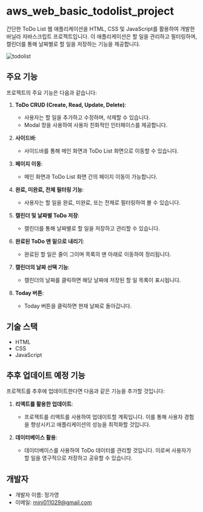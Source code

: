 # aws_web_basic_todolist_project
간단한 ToDo List 웹 애플리케이션을 HTML, CSS 및 JavaScript를 활용하여 개발한 바닐라 자바스크립트 프로젝트입니다. 이 애플리케이션은 할 일을 관리하고 필터링하며, 캘린더를 통해 날짜별로 할 일을 저장하는 기능을 제공합니다.

![todolist](https://github.com/mini3100/aws_web_basic_todolist_project/assets/106395179/3cc79230-6e7a-42c8-a011-89318b05f8db)

## 주요 기능

프로젝트의 주요 기능은 다음과 같습니다:

1. **ToDo CRUD (Create, Read, Update, Delete)**:
   - 사용자는 할 일을 추가하고 수정하며, 삭제할 수 있습니다.
   - Modal 창을 사용하여 사용자 친화적인 인터페이스를 제공합니다.

2. **사이드바**:
   - 사이드바를 통해 메인 화면과 ToDo List 화면으로 이동할 수 있습니다.

3. **페이지 이동**:
   - 메인 화면과 ToDo List 화면 간의 페이지 이동이 가능합니다.

4. **완료, 미완료, 전체 필터링 기능**:
   - 사용자는 할 일을 완료, 미완료, 또는 전체로 필터링하여 볼 수 있습니다.

5. **캘린더 및 날짜별 ToDo 저장**:
   - 캘린더를 통해 날짜별로 할 일을 저장하고 관리할 수 있습니다.

6. **완료된 ToDo 맨 밑으로 내리기**:
   - 완료된 할 일은 줄이 그이며 목록의 맨 아래로 이동하여 정리됩니다.

7. **캘린더의 날짜 선택 기능**:
   - 캘린더의 날짜를 클릭하면 해당 날짜에 저장된 할 일 목록이 표시됩니다.

8. **Today 버튼**:
   - Today 버튼을 클릭하면 현재 날짜로 돌아갑니다.

## 기술 스택

- HTML
- CSS
- JavaScript

## 추후 업데이트 예정 기능

프로젝트를 추후에 업데이트한다면 다음과 같은 기능을 추가할 것입니다:

1. **리액트를 활용한 업데이트**:
   - 프로젝트를 리액트를 사용하여 업데이트할 계획입니다. 이를 통해 사용자 경험을 향상시키고 애플리케이션의 성능을 최적화할 것입니다.

2. **데이터베이스 활용**:
   - 데이터베이스를 사용하여 ToDo 데이터를 관리할 것입니다. 이로써 사용자가 할 일을 영구적으로 저장하고 공유할 수 있습니다.


## 개발자

- 개발자 이름: 정가영
- 이메일: mini011029@gmail.com
